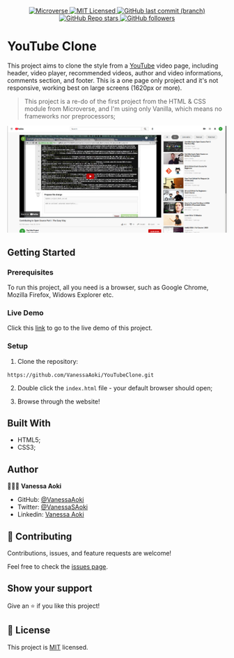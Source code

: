 <p align="center">
  <a href="https://www.microverse.org/">
    <img alt="Microverse" src="https://img.shields.io/badge/-Microverse-blueviolet?style=flat-square">
  </a>
  <a href="https://github.com/VanessaAoki/YouTubeClone/blob/main/LICENSE">
    <img alt="MIT Licensed" src="https://img.shields.io/github/license/VanessaAoki/YouTubeClone?style=flat-square">
  </a>
  <a href="https://github.com/VanessaAoki/YouTubeClone">
    <img alt="GitHub last commit (branch)" src="https://img.shields.io/github/last-commit/VanessaAoki/YouTubeClone/feature?color=blue&style=flat-square">
  </a>
  <a href="https://github.com/VanessaAoki/YouTubeClone">
    <img alt="GitHub Repo stars" src="https://img.shields.io/github/stars/VanessaAoki/YouTubeClone?color=pink&label=%E2%98%85%20stars%20&style=flat-square">
  </a>
  <a href="https://github.com/VanessaAoki">
    <img alt="GitHub followers" src="https://img.shields.io/github/followers/VanessaAoki?color=yellow&logo=github&style=flat-square">
  </a>
</p>

# YouTube Clone
This project aims to clone the style from a [YouTube](https://www.youtube.com) video page, including header, video player, recommended videos, author and video informations, comments section, and footer. This is a one page only project and it's not responsive, working best on large screens (1620px or more).

> This project is a re-do of the first project from the HTML & CSS module from Microverse, and I'm using only Vanilla, which means no frameworks nor preprocessors;

![screenshot](./assets/images/screenshot.png)

## Getting Started

### Prerequisites
To run this project, all you need is a browser, such as Google Chrome, Mozilla Firefox, Widows Explorer etc.

### Live Demo

Click this [link](https://rawcdn.githack.com/VanessaAoki/YouTubeClone/886d46f81ac5f0ccb4e3fe89cb9b4341a7443393/index.html) to go to the live demo of this project.

### Setup

1. Clone the repository:
```
https://github.com/VanessaAoki/YouTubeClone.git
```
2. Double click the `index.html` file - your default browser should open;

3. Browse through the website!


## Built With

- HTML5;
- CSS3;

## Author

👩🏼‍💻 **Vanessa Aoki**

- GitHub: [@VanessaAoki](https://github.com/VanessaAoki)
- Twitter: [@VanessaSAoki](https://twitter.com/VanessaSAoki)
- Linkedin: [Vanessa Aoki](https://www.linkedin.com/in/vanessasaoki/)


## 🤝 Contributing

Contributions, issues, and feature requests are welcome!

Feel free to check the [issues page](https://github.com/VanessaAoki/YouTubeClone/issues).


## Show your support

Give an ⭐️ if you like this project!


## 📝 License

This project is [MIT](./LICENSE) licensed.
